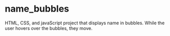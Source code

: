 # name_bubbles
HTML, CSS, and javaScript project that displays name in bubbles. While the user hovers over the bubbles, they move.
